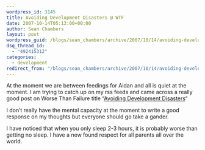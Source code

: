 ```yaml
---
wordpress_id: 3145
title: Avoiding Development Disasters @ WTF
date: 2007-10-14T05:13:00+00:00
author: Sean Chambers
layout: post
wordpress_guid: /blogs/sean_chambers/archive/2007/10/14/avoiding-development-disasters-wtf.aspx
dsq_thread_id:
  - "492415312"
categories:
  - development
redirect_from: "/blogs/sean_chambers/archive/2007/10/14/avoiding-development-disasters-wtf.aspx/"
---
```

At the moment we are between feedings for Aidan and all is quiet at the moment. I am trying to catch up on my rss feeds and came across a really good post on Worse Than Failure title &#8220;<A class="" href="http://worsethanfailure.com/Articles/Avoiding-Development-Disasters.aspx" target="_blank">Avoiding Development Disasters</A>&#8220;


  


I don&#8217;t really have the mental capacity at the moment&nbsp;to write a good response on my thoughts but everyone should go take a gander.


  


I have noticed that when you only sleep 2-3 hours, it is probably worse than getting no sleep. I have a new found respect for all parents all over the world.